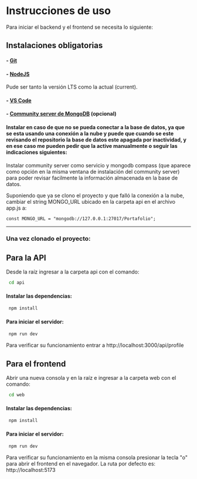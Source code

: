 
# Instrucciones de uso

Para iniciar el backend y el frontend se necesita lo siguiente:


## Instalaciones obligatorias

#### - [Git](https://git-scm.com/download/win)
#### - [NodeJS](https://nodejs.org/en/)
Pude ser tanto la versión LTS como la actual (current).
#### - [VS Code](https://code.visualstudio.com/)
#### - [Community server de MongoDB](https://www.mongodb.com/try/download/community) (opcional)

#### Instalar en caso de que no se pueda conectar a la base de datos, ya que se esta usando una conexión a la nube y puede que cuando se este revisando el repositorio la base de datos este apagada por inactividad, y en ese caso me pueden pedir que la active manualmente o seguir las indicaciones siguientes:

Instalar community server como servicio y mongodb compass (que aparece como opción en la misma ventana de instalación del community server) para poder revisar facilmente la información almacenada en la base de datos.

Suponiendo que ya se clono el proyecto y que falló la conexión a la nube, cambiar el string MONGO_URL ubicado en la carpeta api en el archivo app.js a:

```
const MONGO_URL = "mongodb://127.0.0.1:27017/Portafolio";
```


---

### Una vez clonado el proyecto:

## Para la API

Desde la raíz ingresar a la carpeta api con el comando:
```bash
 cd api
```

#### Instalar las dependencias:
```bash
 npm install 
```

#### Para iniciar el servidor:

```bash
 npm run dev
```

Para verificar su funcionamiento entrar a http://localhost:3000/api/profile

## Para el frontend

Abrir una nueva consola y en la raíz e ingresar a la carpeta web con el comando:
```bash
 cd web
```

#### Instalar las dependencias:
```bash
 npm install 
```

#### Para iniciar el servidor:

```bash
 npm run dev
```
Para verificar su funcionamiento en la misma consola presionar la tecla "o" para abrir el frontend en el navegador. La ruta por defecto es: http://localhost:5173



